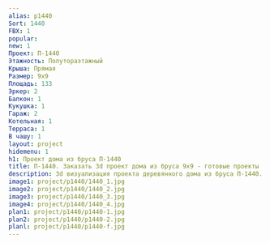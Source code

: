 ```yaml
---
alias: p1440
Sort: 1440
FBX: 1
popular: 
new: 1
Проект: П-1440
Этажность: Полутораэтажный
Крыша: Прямая
Размер: 9х9
Площадь: 133
Эркер: 2
Балкон: 1
Кукушка: 1
Гараж: 2
Котельная: 1
Терраса: 1
В чашу: 1
layout: project
hidemenu: 1
h1: Проект дома из бруса П-1440
title: П-1440. Заказать 3d проект дома из бруса 9х9 - готовые проекты
description: 3d визуализация проекта деревянного дома из бруса П-1440. Площадь 133 м2, размер 9х9. Вы можете внести любые изменения в проект.
image1: project/p1440/1440_1.jpg
image2: project/p1440/1440_2.jpg
image3: project/p1440/1440_3.jpg
image4: project/p1440/1440_4.jpg
plan1: project/p1440/p1440-1.jpg
plan2: project/p1440/p1440-2.jpg
planl: project/p1440/p1440-f.jpg
---
```

